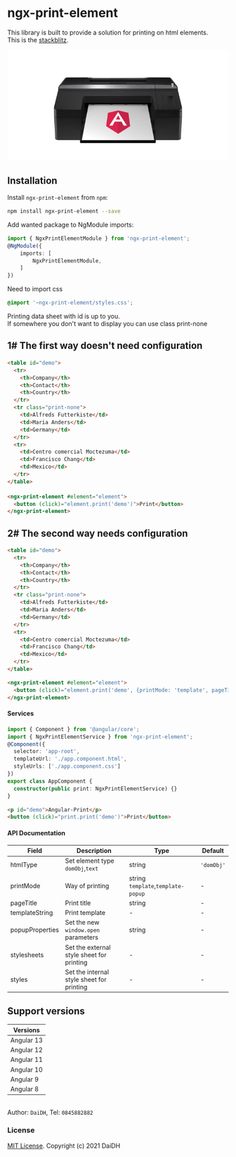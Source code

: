 # ngx-print-element

This library is built to provide a solution for printing on html elements.\
This is the [stackblitz](https://stackblitz.com/edit/angular-ngx-print-element?file=src/app/app.component.html).

![Logo](https://raw.githubusercontent.com/id1945/ngx-print-element/master/ngx-print-element.png)

## Installation
Install `ngx-print-element` from `npm`:
```bash
npm install ngx-print-element --save
```

Add wanted package to NgModule imports:
```typescript
import { NgxPrintElementModule } from 'ngx-print-element';
@NgModule({
    imports: [
        NgxPrintElementModule,
    ]
})
```
Need to import css
```scss
@import '~ngx-print-element/styles.css';
```
Printing data sheet with id is up to you.\
If somewhere you don't want to display you can use class print-none

## 1# The first way doesn't need configuration
```html
<table id="demo">
  <tr>
    <th>Company</th>
    <th>Contact</th>
    <th>Country</th>
  </tr>
  <tr class="print-none">
    <td>Alfreds Futterkiste</td>
    <td>Maria Anders</td>
    <td>Germany</td>
  </tr>
  <tr>
    <td>Centro comercial Moctezuma</td>
    <td>Francisco Chang</td>
    <td>Mexico</td>
  </tr>
</table>

<ngx-print-element #element="element">
  <button (click)="element.print('demo')">Print</button>
</ngx-print-element>
```

## 2# The second way needs configuration
```html
<table id="demo">
  <tr>
    <th>Company</th>
    <th>Contact</th>
    <th>Country</th>
  </tr>
  <tr class="print-none">
    <td>Alfreds Futterkiste</td>
    <td>Maria Anders</td>
    <td>Germany</td>
  </tr>
  <tr>
    <td>Centro comercial Moctezuma</td>
    <td>Francisco Chang</td>
    <td>Mexico</td>
  </tr>
</table>
```
```html
<ngx-print-element #element="element">
  <button (click)="element.print('demo', {printMode: 'template', pageTitle: 'Hello World'})">Print</button>
</ngx-print-element>
```
#### Services
```typescript
import { Component } from '@angular/core';
import { NgxPrintElementService } from 'ngx-print-element';
@Component({
  selector: 'app-root',
  templateUrl: './app.component.html',
  styleUrls: ['./app.component.css']
})
export class AppComponent {
  constructor(public print: NgxPrintElementService) {}
}
```
```html
<p id="demo">Angular-Print</p>
<button (click)="print.print('demo')">Print</button>
```

#### API Documentation

| Field | Description | Type | Default |
| --- | --- | --- | --- |
| htmlType | Set element type `domObj`,`text` | string | `'domObj'` |
| printMode | Way of printing | string `template`,`template-popup` | - |
| pageTitle | Print title | string | - |
| templateString | Print template | - | - |
| popupProperties | Set the new `window.open` parameters | string | -|
| stylesheets | Set the external style sheet for printing | - | - |
| styles | Set the internal style sheet for printing | - | - |


## Support versions

|     Versions    |
| --------------- |
| Angular 13      |
| Angular 12      |
| Angular 11      |
| Angular 10      |
| Angular 9       |
| Angular 8       |

\
Author: `DaiDH`, Tel: `0845882882`

### License

[MIT License](https://github.com/id1945/ngx-print-element/blob/master/LICENSE). Copyright (c) 2021 DaiDH